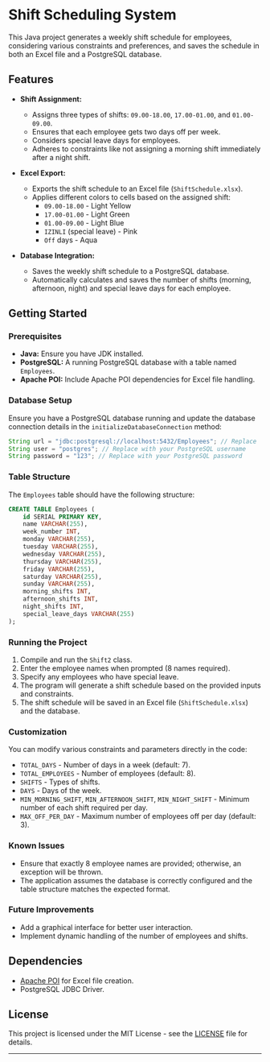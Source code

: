 
# Shift Scheduling System
This Java project generates a weekly shift schedule for employees, considering various constraints and preferences, and saves the schedule in both an Excel file and a PostgreSQL database.

## Features

- **Shift Assignment:**
  - Assigns three types of shifts: `09.00-18.00`, `17.00-01.00`, and `01.00-09.00`.
  - Ensures that each employee gets two days off per week.
  - Considers special leave days for employees.
  - Adheres to constraints like not assigning a morning shift immediately after a night shift.

- **Excel Export:**
  - Exports the shift schedule to an Excel file (`ShiftSchedule.xlsx`).
  - Applies different colors to cells based on the assigned shift:
    - `09.00-18.00` - Light Yellow
    - `17.00-01.00` - Light Green
    - `01.00-09.00` - Light Blue
    - `IZINLI` (special leave) - Pink
    - `Off` days - Aqua

- **Database Integration:**
  - Saves the weekly shift schedule to a PostgreSQL database.
  - Automatically calculates and saves the number of shifts (morning, afternoon, night) and special leave days for each employee.

## Getting Started

### Prerequisites

- **Java:** Ensure you have JDK installed.
- **PostgreSQL:** A running PostgreSQL database with a table named `Employees`.
- **Apache POI:** Include Apache POI dependencies for Excel file handling.

### Database Setup

Ensure you have a PostgreSQL database running and update the database connection details in the `initializeDatabaseConnection` method:

```java
String url = "jdbc:postgresql://localhost:5432/Employees"; // Replace 'Employees' with your database name
String user = "postgres"; // Replace with your PostgreSQL username
String password = "123"; // Replace with your PostgreSQL password
```

### Table Structure

The `Employees` table should have the following structure:

```sql
CREATE TABLE Employees (
    id SERIAL PRIMARY KEY,
    name VARCHAR(255),
    week_number INT,
    monday VARCHAR(255),
    tuesday VARCHAR(255),
    wednesday VARCHAR(255),
    thursday VARCHAR(255),
    friday VARCHAR(255),
    saturday VARCHAR(255),
    sunday VARCHAR(255),
    morning_shifts INT,
    afternoon_shifts INT,
    night_shifts INT,
    special_leave_days VARCHAR(255)
);
```

### Running the Project

1. Compile and run the `Shift2` class.
2. Enter the employee names when prompted (8 names required).
3. Specify any employees who have special leave.
4. The program will generate a shift schedule based on the provided inputs and constraints.
5. The shift schedule will be saved in an Excel file (`ShiftSchedule.xlsx`) and the database.

### Customization

You can modify various constraints and parameters directly in the code:

- `TOTAL_DAYS` - Number of days in a week (default: 7).
- `TOTAL_EMPLOYEES` - Number of employees (default: 8).
- `SHIFTS` - Types of shifts.
- `DAYS` - Days of the week.
- `MIN_MORNING_SHIFT`, `MIN_AFTERNOON_SHIFT`, `MIN_NIGHT_SHIFT` - Minimum number of each shift required per day.
- `MAX_OFF_PER_DAY` - Maximum number of employees off per day (default: 3).

### Known Issues

- Ensure that exactly 8 employee names are provided; otherwise, an exception will be thrown.
- The application assumes the database is correctly configured and the table structure matches the expected format.

### Future Improvements

- Add a graphical interface for better user interaction.
- Implement dynamic handling of the number of employees and shifts.

## Dependencies

- [Apache POI](https://poi.apache.org/) for Excel file creation.
- PostgreSQL JDBC Driver.

## License

This project is licensed under the MIT License - see the [LICENSE](LICENSE) file for details.

---
